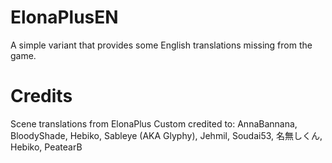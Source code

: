 # ElonaPlusEN
A simple variant that provides some English translations missing from the game.


# Credits
Scene translations from ElonaPlus Custom credited to:
AnnaBannana, BloodyShade, Hebiko, Sableye (AKA Glyphy), Jehmil, Soudai53, 名無しくん, Hebiko, PeatearB
